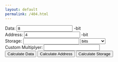 ```yaml
---
layout: default
permalink: /404.html
---
```

<form class="calc" action="javascript:null;">
    Data: <input type="text" class="data" value="8"/>
    -bit<br/>
    Address: <input type="text" class="address" value="4"/>
    -bit<br/>
    Storage: <input type="text" class="storage" value=""/>
    <select class="unit">
        <optgroup label="Binary">
            <option value="2 0">bits</option>
            <option value="2 3">B</option>
            <option value="2 13">KiB </option>
            <option value="2 23">MiB</option>
            <option value="2 33">GiB</option>
            <option value="2 43">TiB</option>
            <option value="2 53">PiB</option>
            <option value="2 63">EiB</option>
            <option value="2 73">ZiB</option>
            <option value="2 83">YiB</option>
        </optgroup>
        <optgroup label="Decimal">
            <option value="1000 1">KB</option>
            <option value="1000 2">MB</option>
            <option value="1000 3">GB</option>
            <option value="1000 4">TB</option>
            <option value="1000 5">PB</option>
            <option value="1000 6">EB</option>
            <option value="1000 7">ZB</option>
            <option value="1000 8">YB</option>
        </optgroup>
        <optgroup label="Other">
            <option value="custom">Custom</option>
        </optgroup>
    </select>
    <br/>
    <span class="custom">Custom </span>
    Multiplyer: <input type="text" class="custom" value=""/>
    <br/>
    <input type="submit" class="calc-data" value="Calculate Data"/>
    <input type="submit" class="calc-add" value="Calculate Address"/>
    <input type="submit" class="calc-storage" value="Calculate Storage"/>
</form>
<script src="https://ajax.googleapis.com/ajax/libs/jquery/2.1.1/jquery.min.js"></script>
<script>
    var powerCustom = false;

    $('span.custom').hide();
    var address = $('.address')[0];
    var data = $('.data')[0];
    var storage = $('.storage')[0];
    var unit = $('.unit')[0];
    var custom = $('input.custom')[0];
    if (powerCustom) {
        custom.value = unit.value;
    } else {
        custom.value = Math.pow(parseFloat(unit.value.split(" ")[0]), parseFloat(unit.value.split(" ")[1]));
    }
    //storage=data*2^(address)
    //log(storage/data)/log(2)=address
    //data=storage/(2^(address))
    //address=Math.log(storage/data)/Math.log(2)

    $(".calc-add").click(function(event) {
        address.value = (Math.log((getMult() * parseFloat(storage.value)) / parseFloat(data.value))) / (Math.log(2))
    });

    $(".calc-data").click(function(event) {
        data.value = parseFloat(storage.value) * getMult() * (Math.pow(2, -parseFloat(address.value)));
    });

    $(".calc-storage").click(function(event) {
        storage.value = (parseFloat(data.value) * Math.pow(2, parseFloat(address.value))) / getMult();
    });

    function getMult() {
        var mult;
        if (unit.value == "custom") {
            if (powerCustom) {
                mult = Math.pow(parseFloat(custom.value.split(" ")[0]), parseFloat(custom.value.split(" ")[1]));
            } else {
                mult = parseFloat(custom.value);
            }
            return mult;
        } else {
            mult = Math.pow(parseFloat(unit.value.split(" ")[0]), parseFloat(custom.value.split(" ")[1]));
            return mult;
        }
    }
    $('.unit').on('change', function() {
        if (this.value == "custom") {
            console.log("custom");
            $('span.custom').show();
        } else {
            if (powerCustom) {
                custom.value = this.value;
            } else {
                custom.value = Math.pow(parseFloat(this.value.split(" ")[0]), parseFloat(this.value.split(" ")[1]));
            }
            $('span.custom').hide();
        }
    })

    $('.custom').on('input', function() {
        unit.value = "custom";
        console.log("custom");
        $('span.custom').show();
    })

    function toggleCustom() {
        powerCustom = !powerCustom;
        var status;
        if (powerCustom) {
            status = "On";
        } else {
            status = "Off";
        }
        console.log("Power Custom: " + status);
        if (powerCustom) {
            custom.value = unit.value;
        } else {
            custom.value = Math.pow(parseFloat(unit.value.split(" ")[0]), parseFloat(unit.value.split(" ")[1]));
        }
    }
</script>
